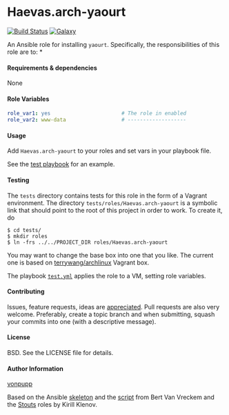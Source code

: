 Haevas.arch-yaourt
===

[![Build Status](http://img.shields.io/travis/vonpupp/Haevas.arch-yaourt.svg?style=flat-square)](https://travis-ci.org/vonpupp/Haevas.arch-yaourt)
[![Galaxy](http://img.shields.io/badge/galaxy-Haevas.arch-yaourt-blue.svg?style=flat-square)](https://galaxy.ansible.com/list#/roles/ZZZ)

An Ansible role for installing `yaourt`. Specifically, the responsibilities of this role are to:
*

#### Requirements & dependencies

None

#### Role Variables

```yaml
role_var1: yes                       # The role in enabled
role_var2: www-data                  # -------------------
```

#### Usage

Add `Haevas.arch-yaourt` to your roles and set vars in your playbook file.

See the [test playbook](tests/test.yml) for an example.

#### Testing

The `tests` directory contains tests for this role in the form of a Vagrant environment. The directory `tests/roles/Haevas.arch-yaourt` is a symbolic link that should point to the root of this project in order to work. To create it, do

```ShellSession
$ cd tests/
$ mkdir roles
$ ln -frs ../../PROJECT_DIR roles/Haevas.arch-yaourt
```

You may want to change the base box into one that you like. The current one is based on [terrywang/archlinux](https://github.com/terrywang/vagrantboxes/blob/master/archlinux-x86_64.md) Vagrant box.

The playbook [`test.yml`](tests/test.yml) applies the role to a VM, setting role variables.

#### Contributing

Issues, feature requests, ideas are [appreciated](https://github.com/vonpupp/Haevas.arch-yaourt/issues). Pull requests are also very welcome. Preferably, create a topic branch and when submitting, squash your commits into one (with a descriptive message).

#### License

BSD. See the LICENSE file for details.

#### Author Information

[vonpupp]

Based on the Ansible [skeleton] and the [script] from Bert Van Vreckem and the [Stouts] roles by Kirill Klenov.

[vonpupp]: https://github.com/vonpupp
[skeleton]: https://github.com/bertvv/ansible-role-skeleton
[script]: https://github.com/bertvv/scripts/blob/master/src/role-skel.sh
[Stouts]: https://github.com/Stouts
